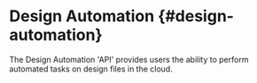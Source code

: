 # Design Automation {#design-automation}

The Design Automation 'API' provides users the ability to perform automated tasks on design files in the cloud.